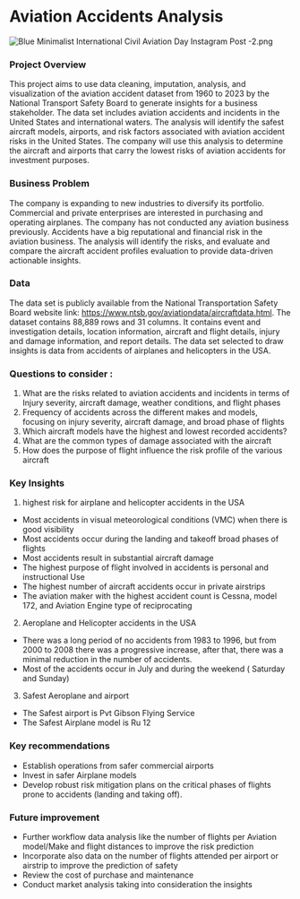 # Aviation Accidents Analysis 


![Blue Minimalist International Civil Aviation Day Instagram Post -2.png](<attachment:Blue Minimalist International Civil Aviation Day Instagram Post -2.png>)

### Project Overview

This project aims to use data cleaning, imputation, analysis, and visualization of the aviation accident dataset from 1960 to 2023 by the National Transport Safety Board to generate insights for a business stakeholder. The data set includes aviation accidents and incidents in the United States and international waters. The analysis will identify the safest aircraft models, airports, and risk factors associated with aviation accident risks in the United States. The company will use this analysis to determine the aircraft and airports that carry the lowest risks of aviation accidents for investment purposes. 

### Business Problem 

The company is expanding to new industries to diversify its portfolio. Commercial and private enterprises are interested in purchasing and operating airplanes. The company has not conducted any aviation business previously. Accidents have a big reputational and financial risk in the aviation business. The analysis will identify the risks, and evaluate and compare the aircraft accident profiles evaluation to provide data-driven actionable insights. 


### Data 

The data set is publicly available from the National Transportation Safety Board website link: https://www.ntsb.gov/aviationdata/aircraftdata.html. The dataset contains 88,889 rows and 31 columns. It contains event and investigation details, location information, aircraft and flight details, injury and damage information, and report details. The data set selected to draw insights is data from accidents of airplanes and helicopters in the USA.

### Questions to consider :
1. What are the risks related to aviation accidents and incidents in terms of Injury severity, aircraft damage, weather conditions, and flight phases 
2. Frequency of accidents across the different makes and models, focusing on injury severity, aircraft damage, and broad phase of flights 
3. Which aircraft models have the highest and lowest recorded accidents? 
4. What are the common types of damage associated with the aircraft 
5. How does the purpose of flight influence the risk profile of the various aircraft 

### Key Insights 

1. highest risk for airplane and helicopter accidents in the USA
* Most accidents in visual meteorological conditions (VMC) when there is good visibility 
* Most accidents occur during the landing and takeoff broad phases of flights 
* Most accidents result in substantial aircraft damage 
* The highest purpose of flight involved in accidents is personal and instructional Use  
* The highest number of aircraft accidents occur in private airstrips 
* The aviation maker with the highest accident count is Cessna, model 172, and Aviation Engine type of reciprocating 

2. Aeroplane and Helicopter accidents in the USA 
* There was a long period of no accidents from 1983  to 1996, but from 2000 to 2008 there was a progressive increase, after that, there was a minimal reduction in the number of accidents.
* Most of the accidents occur in July  and during the weekend ( Saturday and Sunday)

3. Safest Aeroplane and airport 
* The Safest airport is Pvt Gibson Flying Service 
* The Safest Airplane model is Ru 12
  
### Key recommendations
* Establish  operations from safer commercial airports
* Invest in safer Airplane models
* Develop robust risk mitigation plans on the critical phases of flights prone to accidents (landing and taking off).

### Future improvement 
* Further  workflow data analysis like the number of flights per Aviation model/Make and  flight distances to improve the risk prediction
* Incorporate also data on the number of flights attended per airport or airstrip to  improve the prediction of safety
* Review the cost of purchase and maintenance
* Conduct market analysis taking into consideration the insights 
